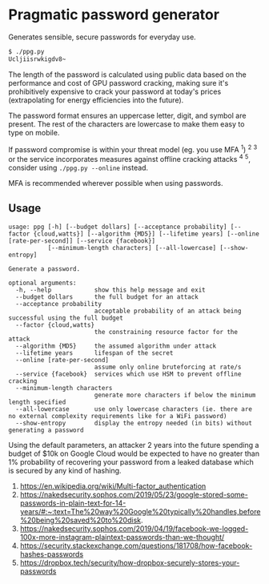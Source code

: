 # Pragmatic password generator

Generates sensible, secure passwords for everyday use.

```sh
$ ./ppg.py
Ucljiisrwkigdv8~
```

The length of the password is calculated using public data based on the performance and cost of GPU password cracking, making sure it's prohibitively expensive to crack your password at today's prices (extrapolating for energy efficiencies into the future).

The password format ensures an uppercase letter, digit, and symbol are present.
The rest of the characters are lowercase to make them easy to type on mobile.

If password compromise is within your threat model (eg. you use MFA <sup>1</sup>) <sup>2</sup> <sup>3</sup>
or the service incorporates measures against offline cracking attacks <sup>4</sup> <sup>5</sup>,
consider using `./ppg.py --online` instead.

MFA is recommended wherever possible when using passwords.

## Usage

```
usage: ppg [-h] [--budget dollars] [--acceptance probability] [--factor {cloud,watts}] [--algorithm {MD5}] [--lifetime years] [--online [rate-per-second]] [--service {facebook}]
           [--minimum-length characters] [--all-lowercase] [--show-entropy]

Generate a password.

optional arguments:
  -h, --help            show this help message and exit
  --budget dollars      the full budget for an attack
  --acceptance probability
                        acceptable probability of an attack being successful using the full budget
  --factor {cloud,watts}
                        the constraining resource factor for the attack
  --algorithm {MD5}     the assumed algorithm under attack
  --lifetime years      lifespan of the secret
  --online [rate-per-second]
                        assume only online bruteforcing at rate/s
  --service {facebook}  services which use HSM to prevent offline cracking
  --minimum-length characters
                        generate more characters if below the minimum length specified
  --all-lowercase       use only lowercase characters (ie. there are no external complexity requirements like for a WiFi password)
  --show-entropy        display the entropy needed (in bits) without generating a password
```

Using the default parameters, an attacker 2 years into the future
spending a budget of $10k on Google Cloud would be expected to
have no greater than 1% probability of recovering your password from
a leaked database which is secured by any kind of hashing.

1. https://en.wikipedia.org/wiki/Multi-factor_authentication
2. https://nakedsecurity.sophos.com/2019/05/23/google-stored-some-passwords-in-plain-text-for-14-years/#:~:text=The%20way%20Google%20typically%20handles,before%20being%20saved%20to%20disk.
3. https://nakedsecurity.sophos.com/2019/04/19/facebook-we-logged-100x-more-instagram-plaintext-passwords-than-we-thought/
4. https://security.stackexchange.com/questions/181708/how-facebook-hashes-passwords
5. https://dropbox.tech/security/how-dropbox-securely-stores-your-passwords
